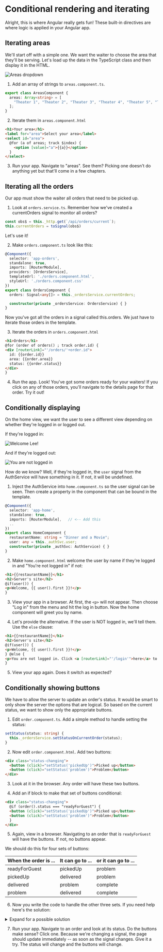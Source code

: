 
# Conditional rendering and iterating
<!-- Time: YYmin -->
Alright, this is where Angular really gets fun! These built-in directives are where logic is applied in your Angular app.

## Iterating areas
We'll start off with a simple one. We want the waiter to choose the area that they'll be serving. Let's load up the data in the TypeScript class and then display it in the HTML.

![Areas dropdown](../assets/AreasDropdown.png)

1. Add an array of strings to `areas.component.ts`.
```typescript
export class AreasComponent {
  areas: Array<string> = [
    "Theater 1", "Theater 2", "Theater 3", "Theater 4", "Theater 5", "Theater 6",
  ];
}
```

2. Iterate them in `areas.component.html`
```html
<h1>Your area</h1>
<label for="area">Select your area</label>
<select id="area">
  @for (a of areas; track $index) {
    <option [value]="a">{{a}}</option>
  }
</select>
```

3. Run your app. Navigate to "areas". See them? Picking one doesn't do anything yet but that'll come in a few chapters.

## Iterating all the orders
Our app must show the waiter all orders that need to be picked up. 

1. Look at `orders.service.ts`. Remember how we've created a currentOrders signal to monitor all orders?
```typescript
const obs$ = this._http.get(`/api/orders/current`);
this.currentOrders = toSignal(obs$)
```
Let's use it!

2. Make `orders.component.ts` look like this:
```typescript
@Component({
  selector: 'app-orders',
  standalone: true,
  imports: [RouterModule],
  providers: [OrdersService],
  templateUrl: './orders.component.html',
  styleUrl: './orders.component.css'
})
export class OrdersComponent {
  orders: Signal<any[]> = this._ordersService.currentOrders;

  constructor(private _ordersService: OrdersService) { }
}
```
Now you've got all the orders in a signal called this.orders. We just have to iterate those orders in the template.

3. Iterate the orders in `orders.component.html`
```html
<h1>Orders</h1>
@for (order of orders() ; track order.id) {
<div [routerLink]="'/orders/'+order.id">
  id: {{order.id}}
  area: {{order.area}}
  status: {{order.status}}
</div>
}
```

4. Run the app. Look! You've got some orders ready for your waiters! If you click on any of those orders, you'll navigate to the details page for that order. Try it out!

## Conditionally displaying
On the home view, we want the user to see a different view depending on whether they're logged in or logged out.

If they're logged in:

![Welcome Lee!](../assets/WelcomeLee.png)

And if they're logged out:

![You are not logged in](../assets/NotLoggedIn.png)

How do we know? Well, if they're logged in, the `user` signal from the AuthService will have something in it. If not, it will be undefined.

1. Inject the AuthService into `home.component.ts` so the user signal can be seen. Then create a property in the component that can be bound in the template.
```typescript
@Component({
  selector: 'app-home',
  standalone: true,
  imports: [RouterModule],   // <-- Add this
  ..
})
export class HomeComponent {
  restaurantName: string = "Dinner and a Movie";
  user: any = this._authSvc.user;
  constructor(private _authSvc: AuthService) { }
}
```

2. Make `home.component.html` welcome the user by name if they're logged in and "You're not logged in" if not:
```html
<h1>{{restaurantName}}</h1>
<h2>Server's site</h2>
@if(user()) {
<p>Welcome, {{ user().first }}!</p>
}
```

3. View your app in a browser. At first, the `<p>` will not appear. Then choose "Log in" from the menu and hit the log in button. Now the home component will greet you by name.

4. Let's provide the alternative. If the user is NOT logged in, we'll tell them. Use the `else` clause:
```html
<h1>{{restaurantName}}</h1>
<h2>Server's site</h2>
@if(user()) {
<p>Welcome, {{ user().first }}!</p>
} @else {
<p>You are not logged in. Click <a [routerLink]="'/login'">here</a> to log in.</p>
}
```

5. View your app again. Does it switch as expected?

## Conditionally showing buttons
We have to allow the server to update an order's status. It would be smart to only show the server the options that are logical. So based on the current status, we want to show only the appropriate buttons.

1. Edit `order.component.ts`. Add a simple method to handle setting the status:
```typescript
setStatus(status: string) {
  this._ordersService.setStatusOnCurrentOrder(status);
}
```

2. Now edit `order.component.html`. Add two buttons:
```html
<div class="status-changing">
  <button (click)="setStatus('pickedUp')">Picked up</button>
  <button (click)="setStatus('problem')">Problem</button>
</div>
```

3. Look at it in the browser. Any order will have these two buttons.

4. Add an if block to make that set of buttons conditional:
```html
<div class="status-changing">
  @if (order().status === "readyForGuest") {
  <button (click)="setStatus('pickedUp')">Picked up</button>
  <button (click)="setStatus('problem')">Problem</button>
  }
</div>
```

5. Again, view in a browser. Navigating to an order that is `readyForGuest` will have the buttons. If not, no buttons appear.

We should do this for four sets of buttons:

| When the order is ... | It can go to ... | or it can go to ... |
| --------------------- | ---------------- | ------------------- |
| readyForGuest         | pickedUp         | problem             |
| pickedUp              | delivered        | problem             |
| delivered             | problem          | complete            |
| problem               | delivered        | complete            |

6. Now you write the code to handle the other three sets. If you need help here's the solution:
<details>
<summary>Expand for a possible solution</summary>

```html
<div class="status-changing">
  @if (order().status === "readyForGuest") {
  <button (click)="setStatus('pickedUp')">Picked up</button>
  <button (click)="setStatus('problem')">Problem</button>
  } @else if (order().status === "pickedUp") {
  <button (click)="setStatus('delivered')">Delivered</button>
  <button (click)="setStatus('problem')">Problem</button>
  } @else if (order().status === "delivered") {
  <button (click)="setStatus('problem')">Problem</button>
  <button (click)="setStatus('complete')">Complete</button>
  } @else if (order().status === "problem") {
  <button (click)="setStatus('delivered')">Delivered</button>
  <button (click)="setStatus('complete')">Complete</button>
  }
</div>
```
</details>

7. Run your app. Navigate to an order and look at its status. Do the buttons make sense? Click one. Because we're changing a signal, the page should update immediately -- as soon as the signal changes. Give it a try. The status will change and the buttons will change.
